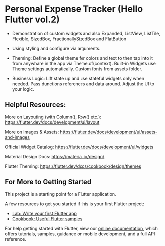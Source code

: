 # Personal Expense Tracker (Hello Flutter vol.2)

* Demonstration of custom widgets and also Expanded, ListView, ListTile, Flexible, SizedBox, FractionallySizedBox and FlatButton 

* Using styling and configure via arguments.

* Theming:  Define a global theme for colors and text to then tap into it from anywhare in the app via Theme.of(context). Built-in Widgets use Theme settings automatically. Custom fonts from assets folder. 

* Business Logic: Lift state up and use stateful widgets only when needed. Pass dunctions references and data around. Adjust the UI to your logic. 

## Helpful Resources:

More on Layouting (with Column(), Row() etc.): https://flutter.dev/docs/development/ui/layout

More on Images & Assets: https://flutter.dev/docs/development/ui/assets-and-images

Official Widget Catalog: https://flutter.dev/docs/development/ui/widgets

Material Design Docs: https://material.io/design/

Flutter Theming: https://flutter.dev/docs/cookbook/design/themes



## For More to Getting Started

This project is a starting point for a Flutter application.

A few resources to get you started if this is your first Flutter project:

- [Lab: Write your first Flutter app](https://flutter.dev/docs/get-started/codelab)
- [Cookbook: Useful Flutter samples](https://flutter.dev/docs/cookbook)

For help getting started with Flutter, view our
[online documentation](https://flutter.dev/docs), which offers tutorials,
samples, guidance on mobile development, and a full API reference.

